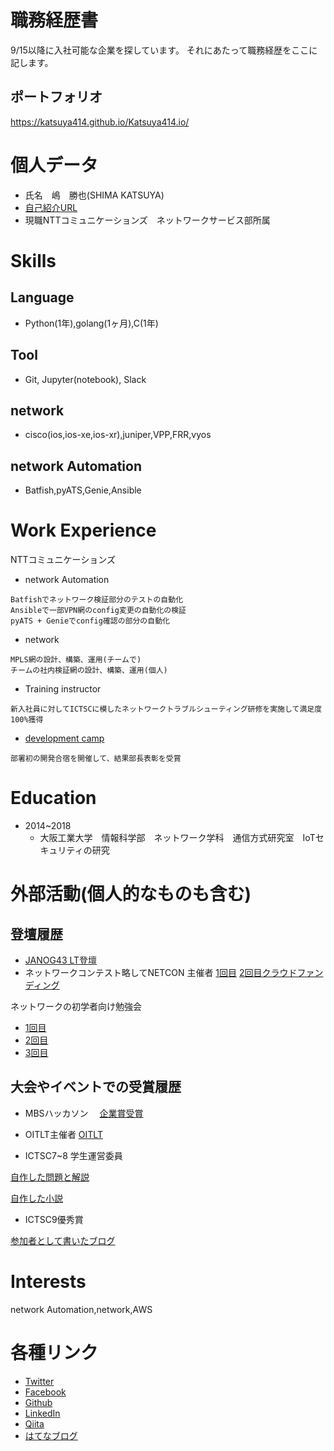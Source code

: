 # 職務経歴書
9/15以降に入社可能な企業を探しています。
それにあたって職務経歴をここに記します。

## ポートフォリオ
https://katsuya414.github.io/Katsuya414.io/

# 個人データ
- 氏名　嶋　勝也(SHIMA KATSUYA)
- [自己紹介URL](https://gitpitch.com/Katsuya414/katuo#/)
- 現職NTTコミュニケーションズ　ネットワークサービス部所属

# Skills
## Language
- Python(1年),golang(1ヶ月),C(1年)

## Tool
- Git, Jupyter(notebook), Slack

## network
- cisco(ios,ios-xe,ios-xr),juniper,VPP,FRR,vyos

## network Automation
- Batfish,pyATS,Genie,Ansible

# Work Experience
NTTコミュニケーションズ
- network Automation
```
Batfishでネットワーク検証部分のテストの自動化
Ansibleで一部VPN網のconfig変更の自動化の検証
pyATS + Genieでconfig確認の部分の自動化
```
- network
```
MPLS網の設計、構築、運用(チームで)
チームの社内検証網の設計、構築、運用(個人)
```

- Training instructor
```
新入社員に対してICTSCに模したネットワークトラブルシューティング研修を実施して満足度100%獲得
```

- [development camp](https://developer.ntt.com/ja/blog/65f4c8a6-b7ef-4663-b38e-46d1ff8e1026)
```
部署初の開発合宿を開催して、結果部長表彰を受賞
```

# Education
- 2014~2018
     - 大阪工業大学　情報科学部　ネットワーク学科　通信方式研究室　IoTセキュリティの研究

# 外部活動(個人的なものも含む)
## 登壇履歴
- [JANOG43 LT登壇](https://www.janog.gr.jp/meeting/janog43/program/lt1)
- ネットワークコンテスト略してNETCON 主催者
[1回目](https://connpass.com/event/101160/)
[2回目クラウドファンディング](https://camp-fire.jp/projects/view/134235)


ネットワークの初学者向け勉強会
- [1回目](https://supporterzcolab.com/event/417/)
- [2回目](https://supporterzcolab.com/event/459/)
- [3回目](https://supporterzcolab.com/event/653/)

## 大会やイベントでの受賞履歴
- MBSハッカソン　
[企業賞受賞](https://www.mbs.jp/hackathon/)

- OITLT主催者
[OITLT](http://katu7414.hatenablog.com/entry/2017/10/09/181702)

- ICTSC7~8 学生運営委員

[自作した問題と解説](http://katu7414.hatenablog.com/entry/2017/09/06/194553)

[自作した小説](http://katu7414.hatenablog.com/entry/2017/09/22/185728)

- ICTSC9優秀賞

[参加者として書いたブログ](http://katu7414.hatenablog.com/entry/2018/03/06/175106)

# Interests
network Automation,network,AWS


# 各種リンク
- [Twitter](https://twitter.com/katu7414)
- [Facebook](https://www.facebook.com/katsuya.shima.1)
- [Github](https://github.com/Katsuya414)
- [LinkedIn](https://www.linkedin.com/in/katsuya-shima-36390b151/)
- [Qiita](https://qiita.com/katu7414)
- [はてなブログ](http://katu7414.hatenablog.com/)
